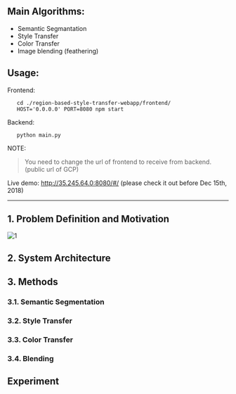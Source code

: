 
## Main Algorithms:

- Semantic Segmantation
- Style Transfer
- Color Transfer
- Image blending (feathering)

## Usage:

Frontend: 
```
   cd ./region-based-style-transfer-webapp/frontend/
   HOST='0.0.0.0' PORT=8080 npm start
```

Backend:

```
   python main.py
```

NOTE:

> You need to change the url of frontend to receive from backend. (public url of GCP)


Live demo: http://35.245.64.0:8080/#/ (please check it out before Dec 15th, 2018)

<hr>


## 1. Problem Definition and Motivation
![1](https://raw.githubusercontent.com/zhichengMLE/region-based-style-transfer-webapp/master/report/images/1.png)

## 2. System Architecture


## 3. Methods

### 3.1. Semantic Segmentation

### 3.2. Style Transfer

### 3.3. Color Transfer

### 3.4. Blending

## Experiment

